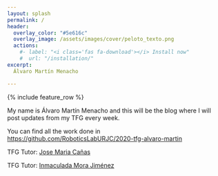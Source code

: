 ```yaml
---
layout: splash
permalink: /
header:
  overlay_color: "#5e616c"
  overlay_image: /assets/images/cover/peloto_texto.png
  actions:
    #- label: "<i class='fas fa-download'></i> Install now"
    #  url: "/installation/"
excerpt:
  Álvaro Martín Menacho

---
```


{% include feature_row %}

My name is Álvaro Martín Menacho and this will be the blog where I will post updates from my TFG every week.

You can find all the work done in https://github.com/RoboticsLabURJC/2020-tfg-alvaro-martin

TFG Tutor: [Jose Maria Cañas](https://gsyc.urjc.es/jmplaza/)

TFG Tutor: [Inmaculada Mora Jiménez](https://gestion2.urjc.es/pdi/ver/inmaculada.mora)
